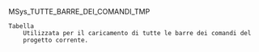 MSys_TUTTE_BARRE_DEI_COMANDI_TMP
	
	Tabella
		Utilizzata per il caricamento di tutte le barre dei comandi del 
		progetto corrente.
		